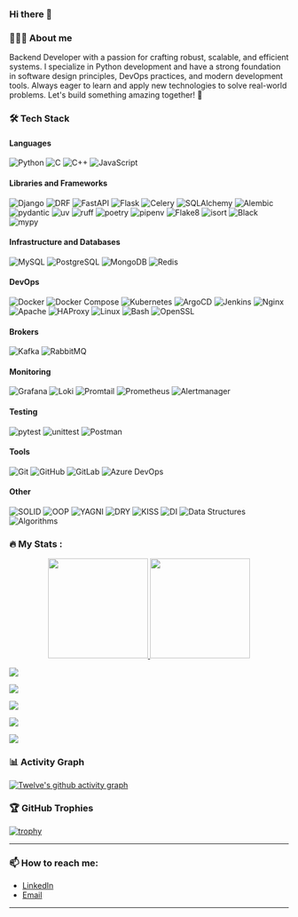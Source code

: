 ### Hi there 👋

### 👨🏻‍💻 About me

Backend Developer with a passion for crafting robust, scalable, and efficient systems. I specialize in Python development and have a strong foundation in software design principles, DevOps practices, and modern development tools. Always eager to learn and apply new technologies to solve real-world problems. Let's build something amazing together! 🚀

### 🛠 Tech Stack

#### Languages
  ![Python](https://img.shields.io/badge/-Python-333333?style=flat&logo=python)
  ![C](https://img.shields.io/badge/-C-333333?style=flat&logo=c&logoColor=white)
  ![C++](https://img.shields.io/badge/-C++-333333?style=flat&logo=c%2B%2B&logoColor=white)
  ![JavaScript](https://img.shields.io/badge/-JavaScript-333333?style=flat&logo=javascript)

#### Libraries and Frameworks
  ![Django](https://img.shields.io/badge/-Django-333333?style=flat&logo=django&logoColor=white)
  ![DRF](https://img.shields.io/badge/-DRF-333333?style=flat&logo=django&logoColor=white)
  ![FastAPI](https://img.shields.io/badge/-FastAPI-333333?style=flat&logo=fastapi&logoColor=white)
  ![Flask](https://img.shields.io/badge/-Flask-333333?style=flat&logo=flask&logoColor=white)
  ![Celery](https://img.shields.io/badge/-Celery-333333?style=flat&logo=celery&logoColor=white)
  ![SQLAlchemy](https://img.shields.io/badge/-SQLAlchemy-333333?style=flat&logo=sqlalchemy&logoColor=white)
  ![Alembic](https://img.shields.io/badge/-Alembic-333333?style=flat&logo=alembic&logoColor=white)
  ![pydantic](https://img.shields.io/badge/-pydantic-333333?style=flat&logo=pydantic&logoColor=white)
  ![uv](https://img.shields.io/badge/-uv-333333?style=flat&logo=uv&logoColor=white)
  ![ruff](https://img.shields.io/badge/-ruff-333333?style=flat&logo=ruff&logoColor=white)
  ![poetry](https://img.shields.io/badge/-poetry-333333?style=flat&logo=poetry&logoColor=white)
  ![pipenv](https://img.shields.io/badge/-pipenv-333333?style=flat&logo=python&logoColor=white)
  ![Flake8](https://img.shields.io/badge/-Flake8-333333?style=flat&logo=python&logoColor=white)
  ![isort](https://img.shields.io/badge/-isort-333333?style=flat&logo=python&logoColor=white)
  ![Black](https://img.shields.io/badge/-Black-333333?style=flat&logo=python&logoColor=white)
  ![mypy](https://img.shields.io/badge/-mypy-333333?style=flat&logo=python&logoColor=white)

#### Infrastructure and Databases
  ![MySQL](https://img.shields.io/badge/-MySQL-333333?style=flat&logo=mysql)
  ![PostgreSQL](https://img.shields.io/badge/-PostgreSQL-333333?style=flat&logo=postgresql)
  ![MongoDB](https://img.shields.io/badge/-MongoDB-333333?style=flat&logo=mongodb)
  ![Redis](https://img.shields.io/badge/-Redis-333333?style=flat&logo=redis)

#### DevOps
  ![Docker](https://img.shields.io/badge/-Docker-333333?style=flat&logo=docker)
  ![Docker Compose](https://img.shields.io/badge/-Docker_Compose-333333?style=flat&logo=docker)
  ![Kubernetes](https://img.shields.io/badge/-Kubernetes-333333?style=flat&logo=kubernetes)
  ![ArgoCD](https://img.shields.io/badge/-ArgoCD-333333?style=flat&logo=argo)
  ![Jenkins](https://img.shields.io/badge/-Jenkins-333333?style=flat&logo=jenkins)
  ![Nginx](https://img.shields.io/badge/-Nginx-333333?style=flat&logo=nginx)
  ![Apache](https://img.shields.io/badge/-Apache-333333?style=flat&logo=apache)
  ![HAProxy](https://img.shields.io/badge/-HAProxy-333333?style=flat&logo=haproxy)
  ![Linux](https://img.shields.io/badge/-Linux-333333?style=flat&logo=linux)
  ![Bash](https://img.shields.io/badge/-Bash-333333?style=flat&logo=gnu-bash)
  ![OpenSSL](https://img.shields.io/badge/-OpenSSL-333333?style=flat&logo=openssl)

#### Brokers
  ![Kafka](https://img.shields.io/badge/-Kafka-333333?style=flat&logo=apache-kafka)
  ![RabbitMQ](https://img.shields.io/badge/-RabbitMQ-333333?style=flat&logo=rabbitmq)

#### Monitoring
  ![Grafana](https://img.shields.io/badge/-Grafana-333333?style=flat&logo=grafana)
  ![Loki](https://img.shields.io/badge/-Loki-333333?style=flat&logo=grafana)
  ![Promtail](https://img.shields.io/badge/-Promtail-333333?style=flat&logo=grafana)
  ![Prometheus](https://img.shields.io/badge/-Prometheus-333333?style=flat&logo=prometheus)
  ![Alertmanager](https://img.shields.io/badge/-Alertmanager-333333?style=flat&logo=prometheus)

#### Testing
  ![pytest](https://img.shields.io/badge/-pytest-333333?style=flat&logo=pytest&logoColor=white)
  ![unittest](https://img.shields.io/badge/-unittest-333333?style=flat&logo=python&logoColor=white)
  ![Postman](https://img.shields.io/badge/-Postman-333333?style=flat&logo=postman)

#### Tools
  ![Git](https://img.shields.io/badge/-Git-333333?style=flat&logo=git)
  ![GitHub](https://img.shields.io/badge/-GitHub-333333?style=flat&logo=github)
  ![GitLab](https://img.shields.io/badge/-GitLab-333333?style=flat&logo=gitlab)
  ![Azure DevOps](https://img.shields.io/badge/-Azure_DevOps-333333?style=flat&logo=azure-devops)

#### Other
  ![SOLID](https://img.shields.io/badge/-SOLID-333333?style=flat&logo=solid)
  ![OOP](https://img.shields.io/badge/-OOP-333333?style=flat&logo=python)
  ![YAGNI](https://img.shields.io/badge/-YAGNI-333333?style=flat&logo=python)
  ![DRY](https://img.shields.io/badge/-DRY-333333?style=flat&logo=python)
  ![KISS](https://img.shields.io/badge/-KISS-333333?style=flat&logo=python)
  ![DI](https://img.shields.io/badge/-DI-333333?style=flat&logo=python)
  ![Data Structures](https://img.shields.io/badge/-Data_Structures-333333?style=flat&logo=python)
  ![Algorithms](https://img.shields.io/badge/-Algorithms-333333?style=flat&logo=python)

### :fire: My Stats :

<div align="center">
  <a href="https://github.com/Twelve-cloud">
    <img height="180em" src="https://github-readme-stats.vercel.app/api?username=Twelve-cloud&show_icons=true&theme=dark&include_all_commits=true&count_private=true"/>
    <img height="180em" src="https://github-readme-stats.vercel.app/api/top-langs/?username=Twelve-cloud&layout=compact&langs_count=7&theme=dark"/>
  </a>
</div>

![](https://github-profile-summary-cards.vercel.app/api/cards/profile-details?username=Twelve-cloud&theme=solarized_dark)

![](https://github-profile-summary-cards.vercel.app/api/cards/most-commit-language?username=Twelve-cloud&theme=solarized_dark)

![](https://github-profile-summary-cards.vercel.app/api/cards/repos-per-language?username=Twelve-cloud&theme=solarized_dark)

![](https://github-profile-summary-cards.vercel.app/api/cards/stats?username=Twelve-cloud&theme=solarized_dark)

![](https://github-profile-summary-cards.vercel.app/api/cards/productive-time?username=Twelve-cloud&theme=solarized_dark)

### 📊 Activity Graph
[![Twelve's github activity graph](https://github-readme-activity-graph.vercel.app/graph?username=Twelve-cloud&theme=github-compact)](https://github.com/ashutosh00710/github-readme-activity-graph)

### 🏆 GitHub Trophies
[![trophy](https://github-profile-trophy.vercel.app/?username=Twelve-cloud&theme=onedark&row=1&column=6)](https://github.com/ryo-ma/github-profile-trophy)

---

### 📫 How to reach me:
- [LinkedIn](https://www.linkedin.com/in/twelvecloud)
- [Email](mailto:kana.suzucki@gmail.com)

---
